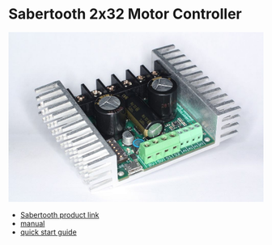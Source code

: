# Sabertooth 2x32 Motor Controller

![](Sabertooth2x32Big.jpg)

- [Sabertooth product link](https://www.dimensionengineering.com/products/sabertooth2x32)
- [manual](Sabertooth2x32.pdf)
- [quick start guide](Sabertooth2x32QuickStart.pdf)
